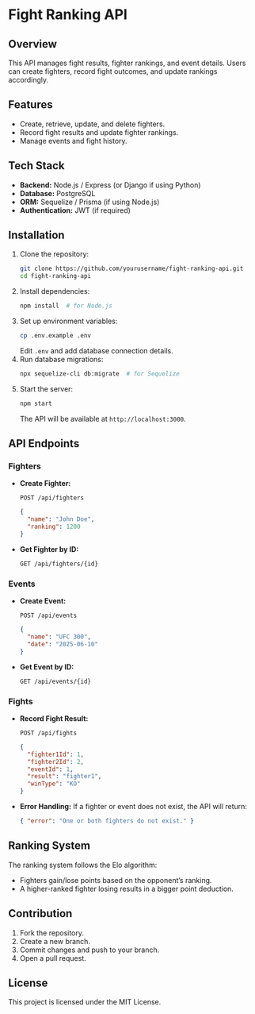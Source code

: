 # Fight Ranking API

## Overview
This API manages fight results, fighter rankings, and event details. Users can create fighters, record fight outcomes, and update rankings accordingly.

## Features
- Create, retrieve, update, and delete fighters.
- Record fight results and update fighter rankings.
- Manage events and fight history.

## Tech Stack
- **Backend:** Node.js / Express (or Django if using Python)
- **Database:** PostgreSQL
- **ORM:** Sequelize / Prisma (if using Node.js)
- **Authentication:** JWT (if required)

## Installation
1. Clone the repository:
   ```sh
   git clone https://github.com/yourusername/fight-ranking-api.git
   cd fight-ranking-api
   ```
2. Install dependencies:
   ```sh
   npm install  # for Node.js
   ```
3. Set up environment variables:
   ```sh
   cp .env.example .env
   ```
   Edit `.env` and add database connection details.
4. Run database migrations:
   ```sh
   npx sequelize-cli db:migrate  # for Sequelize
   ```
5. Start the server:
   ```sh
   npm start
   ```
   The API will be available at `http://localhost:3000`.

## API Endpoints

### Fighters
- **Create Fighter:**
  ```http
  POST /api/fighters
  ```
  ```json
  {
    "name": "John Doe",
    "ranking": 1200
  }
  ```
- **Get Fighter by ID:**
  ```http
  GET /api/fighters/{id}
  ```

### Events
- **Create Event:**
  ```http
  POST /api/events
  ```
  ```json
  {
    "name": "UFC 300",
    "date": "2025-06-10"
  }
  ```
- **Get Event by ID:**
  ```http
  GET /api/events/{id}
  ```

### Fights
- **Record Fight Result:**
  ```http
  POST /api/fights
  ```
  ```json
  {
    "fighter1Id": 1,
    "fighter2Id": 2,
    "eventId": 1,
    "result": "fighter1",
    "winType": "KO"
  }
  ```
- **Error Handling:** If a fighter or event does not exist, the API will return:
  ```json
  { "error": "One or both fighters do not exist." }
  ```

## Ranking System
The ranking system follows the Elo algorithm:
- Fighters gain/lose points based on the opponent’s ranking.
- A higher-ranked fighter losing results in a bigger point deduction.

## Contribution
1. Fork the repository.
2. Create a new branch.
3. Commit changes and push to your branch.
4. Open a pull request.

## License
This project is licensed under the MIT License.

